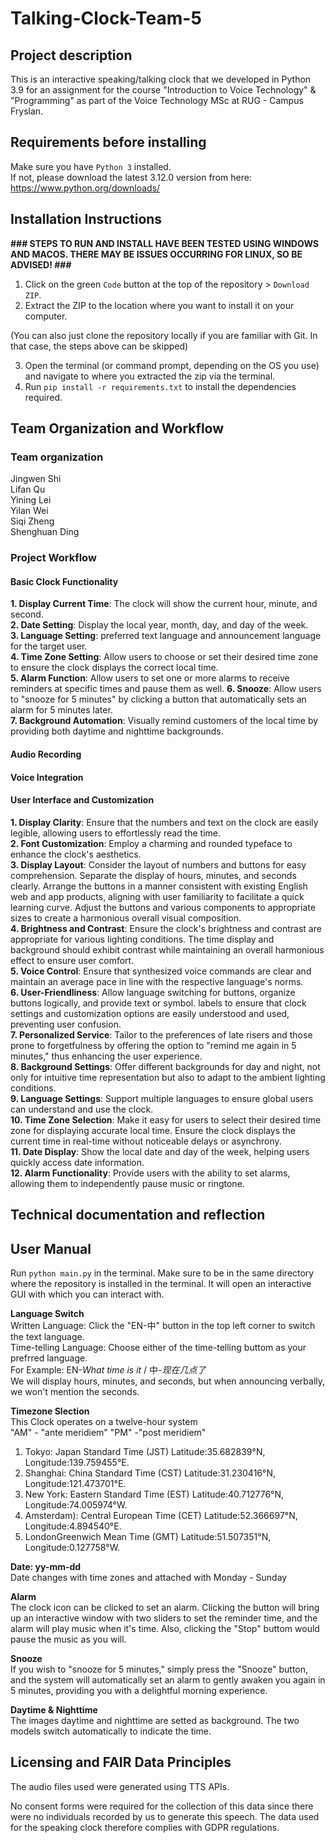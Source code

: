# Talking-Clock-Team-5

## Project description
This is an interactive speaking/talking clock that we developed in Python 3.9 for an assignment for the course "Introduction to Voice Technology" & "Programming" as part of the Voice Technology MSc at RUG - Campus Fryslan.

## Requirements before installing
Make sure you have `Python 3` installed.  
If not, please download the latest 3.12.0 version from here:  
https://www.python.org/downloads/

## Installation Instructions

<b>\### STEPS TO RUN AND INSTALL HAVE BEEN TESTED USING WINDOWS AND MACOS. THERE MAY BE ISSUES OCCURRING FOR LINUX, SO BE ADVISED! ###</b>

1. Click on the green `Code` button at the top of the repository > `Download ZIP`.
2. Extract the ZIP to the location where you want to install it on your computer.

(You can also just clone the repository locally if you are familiar with Git. In that case,
the steps above can be skipped)

3. Open the terminal (or command prompt, depending on the OS you use) and navigate
to where you extracted the zip via the terminal.
4. Run `pip install -r requirements.txt` to install the dependencies required.

## Team Organization and Workflow
### Team organization 
Jingwen Shi  
Lifan Qu   
Yining Lei  
Yilan Wei  
Siqi Zheng  
Shenghuan Ding  

### Project Workflow

#### Basic Clock Functionality
**1. Display Current Time**: The clock will show the current hour, minute, and second.  
**2. Date Setting**: Display the local year, month, day, and day of the week.  
**3. Language Setting**: preferred text language and announcement language for the target user.  
**4. Time Zone Setting**: Allow users to choose or set their desired time zone to ensure the clock displays the correct local time.  
**5. Alarm Function**: Allow users to set one or more alarms to receive reminders at specific times and pause them as well. 
**6. Snooze**: Allow users to "snooze for 5 minutes" by clicking a button that automatically sets an alarm for 5 minutes later.  
**7. Background Automation**: Visually remind customers of the local time by providing both daytime and nighttime backgrounds.  

#### Audio Recording

#### Voice Integration

#### User Interface and Customization
**1. Display Clarity**: Ensure that the numbers and text on the clock are easily legible, allowing users to effortlessly read the time.  
**2. Font Customization**: Employ a charming and rounded typeface to enhance the clock's aesthetics.  
**3. Display Layout**: Consider the layout of numbers and buttons for easy comprehension. Separate the display of hours, minutes, and seconds clearly. Arrange the buttons in a manner consistent with existing English web and app products, aligning with user familiarity to facilitate a quick learning curve. Adjust the buttons and various components to appropriate sizes to create a harmonious overall visual composition.  
**4. Brightness and Contrast**: Ensure the clock's brightness and contrast are appropriate for various lighting conditions. The time display and background should exhibit contrast while maintaining an overall harmonious effect to ensure user comfort.  
**5. Voice Control**: Ensure that synthesized voice commands are clear and maintain an average pace in line with the respective language's norms.  
**6. User-Friendliness**: Allow language switching for buttons, organize buttons logically, and provide text or symbol. labels to ensure that clock settings and customization options are easily understood and used, preventing user confusion.  
**7. Personalized Service**: Tailor to the preferences of late risers and those prone to forgetfulness by offering the option to "remind me again in 5 minutes," thus enhancing the user experience.  
**8. Background Settings**: Offer different backgrounds for day and night, not only for intuitive time representation but also to adapt to the ambient lighting conditions.  
**9. Language Settings**: Support multiple languages to ensure global users can understand and use the clock.  
**10. Time Zone Selection**: Make it easy for users to select their desired time zone for displaying accurate local time. Ensure the clock displays the current time in real-time without noticeable delays or asynchrony.  
**11. Date Display**: Show the local date and day of the week, helping users quickly access date information.  
**12. Alarm Functionality**: Provide users with the ability to set alarms, allowing them to independently pause music or ringtone.  

## Technical documentation and reflection

## User Manual
Run `python main.py` in the terminal. Make sure to be in the same directory where
the repository is installed in the terminal. It will open an interactive GUI with which
you can interact with.

**Language Switch**  
Written Language: Click the "EN-中" button in the top left corner to switch the text language.  
Time-telling Language: Choose either of the time-telling buttom as your prefrred language.  
For Example: EN-*What time is it*  /  中-*现在几点了*  
We will display hours, minutes, and seconds, but when announcing verbally, we won't mention the seconds.

**Timezone Slection**  
This Clock operates on a twelve-hour system  
"AM" - "ante meridiem" 
"PM" -"post meridiem"  
1. Tokyo: Japan Standard Time (JST) Latitude:35.682839°N, Longitude:139.759455°E.  
2. Shanghai: China Standard Time (CST) Latitude:31.230416°N, Longitude:121.473701°E.  
3. New York: Eastern Standard Time (EST) Latitude:40.712776°N, Longitude:74.005974°W.  
4. Amsterdam): Central European Time (CET) Latitude:52.366697°N, Longitude:4.894540°E.  
5. LondonGreenwich Mean Time (GMT) Latitude:51.507351°N, Longitude:0.127758°W.  

**Date: yy-mm-dd**  
Date changes with time zones and attached with Monday - Sunday

**Alarm**  
The clock icon can be clicked to set an alarm. Clicking the button will bring up an interactive window with two sliders to set the reminder time, and the alarm will play music when it's time. Also, clicking the "Stop" buttom would pause the music as you will.

**Snooze**  
If you wish to "snooze for 5 minutes," simply press the "Snooze" button, and the system will automatically set an alarm to gently awaken you again in 5 minutes, providing you with a delightful morning experience.

**Daytime & Nighttime**  
The images daytime and nighttime are setted as background. The two models switch automatically to indicate the time.


##  Licensing and FAIR Data Principles
The audio files used were generated using TTS APIs.

No consent forms were required for the collection of this data since there were no individuals recorded by us to generate this speech. The data used for the speaking clock therefore complies with GDPR regulations.
